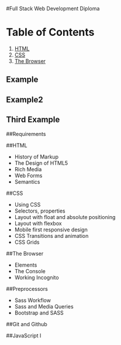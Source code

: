 #Full Stack Web Development Diploma

# Table of Contents
1. [HTML](#html)
2. [CSS](#css)
3. [The Browser](#the-browser)

## Example
## Example2
## Third Example

##Requirements


##HTML
- History of Markup
- The Design of HTML5
- Rich Media
- Web Forms
- Semantics

##CSS
- Using CSS
- Selectors, properties
- Layout with float and absolute positioning
- Layout with flexbox
- Mobile first responsive design
- CSS Transitions and animation
- CSS Grids

##The Browser
- Elements
- The Console
- Working Incognito

##Preprocessors
- Sass Workflow
- Sass and Media Queries
- Bootstrap and SASS

##Git and Github

##JavaScript I
